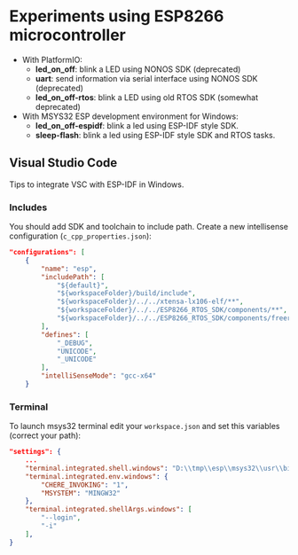 # Experiments using ESP8266 microcontroller

- With PlatformIO:
  - **led_on_off**: blink a LED using NONOS SDK (deprecated)
  - **uart**: send information via serial interface using NONOS SDK (deprecated)
  - **led_on_off-rtos**: blink a LED using old RTOS SDK (somewhat deprecated)
- With MSYS32 ESP development environment for Windows:
  - **led_on_off-espidf**: blink a led using ESP-IDF style SDK.
  - **sleep-flash**: blink a led using ESP-IDF style SDK and RTOS tasks.

## Visual Studio Code

Tips to integrate VSC with ESP-IDF in Windows.

### Includes

You should add SDK and toolchain to include path. Create a new intellisense configuration (`c_cpp_properties.json`):

```json
"configurations": [
    {
        "name": "esp",
        "includePath": [
            "${default}",
            "${workspaceFolder}/build/include",
            "${workspaceFolder}/../../xtensa-lx106-elf/**",
            "${workspaceFolder}/../../ESP8266_RTOS_SDK/components/**",
            "${workspaceFolder}/../../ESP8266_RTOS_SDK/components/freertos/port/esp8266/include"
        ],
        "defines": [
            "_DEBUG",
            "UNICODE",
            "_UNICODE"
        ],
        "intelliSenseMode": "gcc-x64"
    }
```

### Terminal

To launch msys32 terminal edit your `workspace.json` and set this variables (correct your path):

```json
"settings": {
    ...
    "terminal.integrated.shell.windows": "D:\\tmp\\esp\\msys32\\usr\\bin\\bash.exe",
    "terminal.integrated.env.windows": {
        "CHERE_INVOKING": "1",
        "MSYSTEM": "MINGW32"
    },
    "terminal.integrated.shellArgs.windows": [
        "--login",
        "-i"
    ],
}
```
